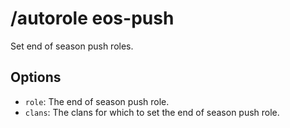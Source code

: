 # /autorole eos-push

Set end of season push roles.

## Options

- `role`: The end of season push role.
- `clans`: The clans for which to set the end of season push role.

